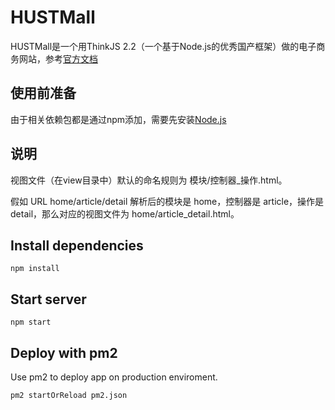 # HUSTMall
HUSTMall是一个用ThinkJS 2.2（一个基于Node.js的优秀国产框架）做的电子商务网站，参考[官方文档](https://thinkjs.org/zh-cn/doc/2.2/index.html)

## 使用前准备
由于相关依赖包都是通过npm添加，需要先安装[Node.js](https://nodejs.org/zh-cn/)

## 说明
视图文件（在view目录中）默认的命名规则为 模块/控制器_操作.html。

假如 URL home/article/detail 解析后的模块是 home，控制器是 article，操作是 detail，那么对应的视图文件为 home/article_detail.html。

## Install dependencies

```
npm install
```

## Start server

```
npm start
```

## Deploy with pm2

Use pm2 to deploy app on production enviroment.

```
pm2 startOrReload pm2.json
```